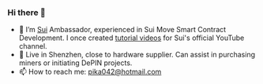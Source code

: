 ### Hi there 👋

- 🔭 I’m [Sui](https://sui.io/) Ambassador, experienced in Sui Move Smart Contract Development. I once created [tutorial videos](https://www.youtube.com/watch?v=lZHjmo2ngu0&list=PL9t2y-BKvZBT4Kz3cflHrQLDBbVmdKM8E) for Sui's official YouTube channel.
- 🌱 Live in Shenzhen, close to hardware supplier. Can assist in purchasing miners or initiating DePIN projects.
- 📫 How to reach me: pika042@hotmail.com

<!--
**RandyPen/RandyPen** is a ✨ _special_ ✨ repository because its `README.md` (this file) appears on your GitHub profile.

Here are some ideas to get you started:

- 🔭 I’m currently working on ...
- 🌱 I’m currently learning ...
- 👯 I’m looking to collaborate on ...
- 🤔 I’m looking for help with ...
- 💬 Ask me about ...
- 📫 How to reach me: ...
- 😄 Pronouns: ...
- ⚡ Fun fact: ...
-->
